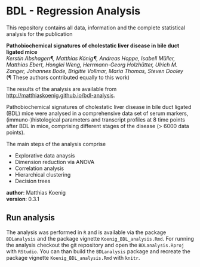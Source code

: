#    BDL - Regression Analysis
This repository contains all data, information and the complete statistical analysis for the publication 

**Pathobiochemical signatures of cholestatic liver disease in bile duct ligated mice**  
*Kerstin Abshagen¶, Matthias König¶, Andreas Hoppe, Isabell Müller, Matthias Ebert, Honglei Weng, Herrmann-Georg Holzhütter, Ulrich M. Zanger, Johannes Bode, Brigitte Vollmar, Maria Thomas, Steven Dooley*  
(¶ These authors contributed equally to this work)

The results of the analysis are available from http://matthiaskoenig.github.io/bdl-analysis. 

Pathobiochemical signatures of cholestatic liver disease in bile duct ligated (BDL) mice were analysed in a comprehensive data set of serum markers, (immuno-)histological parameters and transcript profiles at 8 time points after BDL in mice, comprising different stages of the disease (> 6000 data points).

The main steps of the analysis comprise

* Explorative data anaysis
* Dimension reduction via ANOVA
* Correlation analysis
* Hierarchical clustering
* Decision trees

**author**: Matthias Koenig  
**version**: 0.3.1  

## Run analysis
The analysis was performed in `R` and is available via the package `BDLanalysis` and the package vignette `Koenig_BDL_analysis.Rmd`. For running the analysis checkout the git repository and open the `BDLanalysis.Rproj` with `RStudio`. You can than build the `BDLanalysis` package and recreate the package vignette `Koenig_BDL_analysis.Rmd` with `knitr`.

